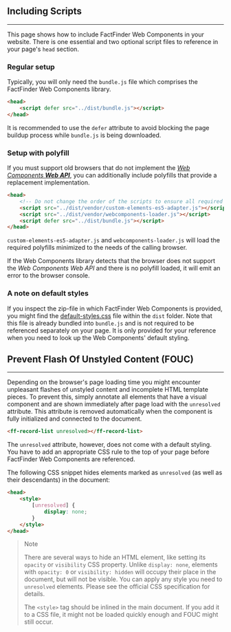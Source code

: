 ## Including Scripts

---

This page shows how to include FactFinder Web Components in your website.
There is one essential and two optional script files to reference in your page's `head` section.


### Regular setup

Typically, you will only need the `bundle.js` file which comprises the FactFinder Web Components library.

```html
<head>
    <script defer src="../dist/bundle.js"></script>
</head>
```

It is recommended to use the `defer` attribute to avoid blocking the page buildup process while `bundle.js` is being downloaded.


### Setup with polyfill

If you must support old browsers that do not implement the [_Web Components **Web API**_](https://developer.mozilla.org/en-US/docs/Web/API/Web_components), you can additionally include polyfills that provide a replacement implementation.

```html
<head>
    <!-- Do not change the order of the scripts to ensure all required polyfills are loaded before the Web Components script -->
    <script src="../dist/vendor/custom-elements-es5-adapter.js"></script>
    <script src="../dist/vendor/webcomponents-loader.js"></script>
    <script defer src="../dist/bundle.js"></script>
</head>
```

`custom-elements-es5-adapter.js` and `webcomponents-loader.js` will load the required polyfills minimized to the needs of the calling browser.

If the Web Components library detects that the browser does not support the _Web Components Web API_ and there is no polyfill loaded, it will emit an error to the browser console.


### A note on default styles

If you inspect the zip-file in which FactFinder Web Components is provided, you might find the [default-styles.css](https://github.com/FACT-Finder-Web-Components/ff-web-components/blob/release/5.x/dist/default-styles.css) file within the `dist` folder.
Note that this file is already bundled into `bundle.js` and is not required to be referenced separately on your page.
It is only provided for your reference when you need to look up the Web Components' default styling.


## Prevent Flash Of Unstyled Content (FOUC)

---

Depending on the browser's page loading time you might encounter unpleasant flashes of unstyled content and incomplete HTML template pieces.
To prevent this, simply annotate all elements that have a visual component and are shown immediately after page load with the `unresolved` attribute.
This attribute is removed automatically when the component is fully initialized and connected to the document.

```html
<ff-record-list unresolved></ff-record-list>
```

The `unresolved` attribute, however, does not come with a default styling.
You have to add an appropriate CSS rule to the top of your page before FactFinder Web Components are referenced.

The following CSS snippet hides elements marked as `unresolved` (as well as their descendants) in the document:

```html
<head>
    <style>
        [unresolved] {
            display: none;
        }
    </style>
</head>
```

> Note
>
> There are several ways to hide an HTML element, like setting its `opacity` or `visibility` CSS property.
> Unlike `display: none`, elements with `opacity: 0` or `visibility: hidden` will occupy their place in the document, but will not be visible.
> You can apply any style you need to `unresolved` elements.
> Please see the official CSS specification for details.
>
> The `<style>` tag should be inlined in the main document.
> If you add it to a CSS file, it might not be loaded quickly enough and FOUC might still occur.
